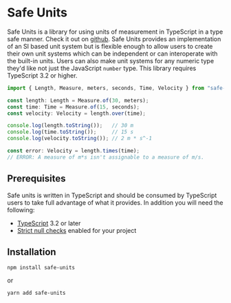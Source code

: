 # Safe Units

Safe Units is a library for using units of measurement in TypeScript in a type safe manner. Check it out on [github](https://github.com/jscheiny/safe-units). Safe Units provides an implementation of an SI based unit system but is flexible enough to allow users to create their own unit systems which can be independent or can interoperate with the built-in units. Users can also make unit systems for any numeric type they'd like not just the JavaScript `number` type. This library requires TypeScript 3.2 or higher.

```ts
import { Length, Measure, meters, seconds, Time, Velocity } from "safe-units";

const length: Length = Measure.of(30, meters);
const time: Time = Measure.of(15, seconds);
const velocity: Velocity = length.over(time);

console.log(length.toString());   // 30 m
console.log(time.toString());     // 15 s
console.log(velocity.toString()); // 2 m * s^-1

const error: Velocity = length.times(time);
// ERROR: A measure of m*s isn't assignable to a measure of m/s.
```

## Prerequisites

Safe units is written in TypeScript and should be consumed by TypeScript users to take full advantage of what it provides. In addition you will need the following:

- [TypeScript](http://www.typescriptlang.org/) 3.2 or later
- [Strict null checks](https://www.typescriptlang.org/docs/handbook/compiler-options.html) enabled for your project

## Installation

```
npm install safe-units
```

or 

```
yarn add safe-units
```

